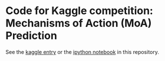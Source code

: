# Code for Kaggle competition: Mechanisms of Action (MoA) Prediction
See the <a href="https://www.kaggle.com/alexamath/more-data-is-all-you-need/notebook">kaggle entry</a> or the <a href="https://github.com/AlexanderMath/drugs/blob/main/more-data-is-all-you-need.ipynb">ipython notebook</a> in this repository. 
